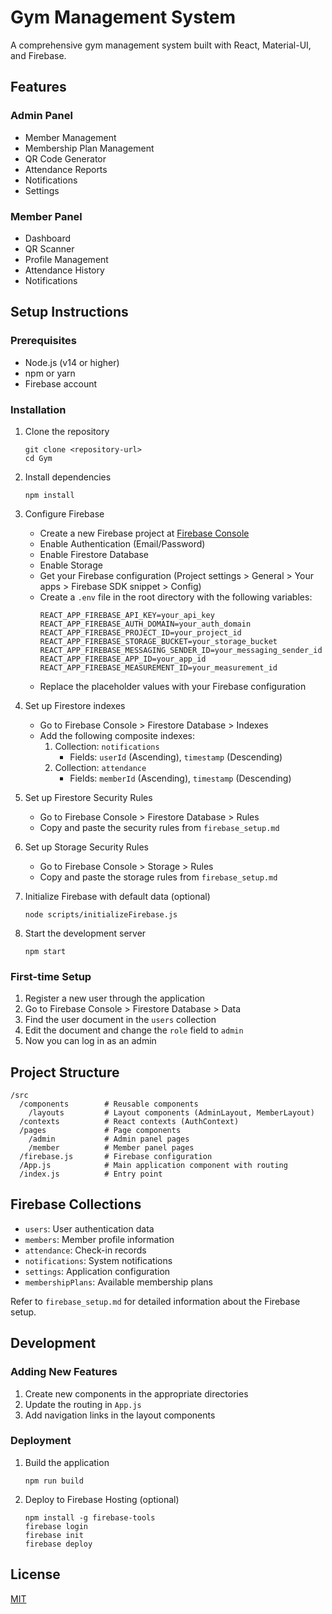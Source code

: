 # Gym Management System

A comprehensive gym management system built with React, Material-UI, and Firebase.

## Features

### Admin Panel
- Member Management
- Membership Plan Management
- QR Code Generator
- Attendance Reports
- Notifications
- Settings

### Member Panel
- Dashboard
- QR Scanner
- Profile Management
- Attendance History
- Notifications

## Setup Instructions

### Prerequisites

- Node.js (v14 or higher)
- npm or yarn
- Firebase account

### Installation

1. Clone the repository
   ```
   git clone <repository-url>
   cd Gym
   ```

2. Install dependencies
   ```
   npm install
   ```

3. Configure Firebase
   - Create a new Firebase project at [Firebase Console](https://console.firebase.google.com/)
   - Enable Authentication (Email/Password)
   - Enable Firestore Database
   - Enable Storage
   - Get your Firebase configuration (Project settings > General > Your apps > Firebase SDK snippet > Config)
   - Create a `.env` file in the root directory with the following variables:
     ```
     REACT_APP_FIREBASE_API_KEY=your_api_key
     REACT_APP_FIREBASE_AUTH_DOMAIN=your_auth_domain
     REACT_APP_FIREBASE_PROJECT_ID=your_project_id
     REACT_APP_FIREBASE_STORAGE_BUCKET=your_storage_bucket
     REACT_APP_FIREBASE_MESSAGING_SENDER_ID=your_messaging_sender_id
     REACT_APP_FIREBASE_APP_ID=your_app_id
     REACT_APP_FIREBASE_MEASUREMENT_ID=your_measurement_id
     ```
   - Replace the placeholder values with your Firebase configuration

4. Set up Firestore indexes
   - Go to Firebase Console > Firestore Database > Indexes
   - Add the following composite indexes:
     1. Collection: `notifications`
        - Fields: `userId` (Ascending), `timestamp` (Descending)
     2. Collection: `attendance`
        - Fields: `memberId` (Ascending), `timestamp` (Descending)

5. Set up Firestore Security Rules
   - Go to Firebase Console > Firestore Database > Rules
   - Copy and paste the security rules from `firebase_setup.md`

6. Set up Storage Security Rules
   - Go to Firebase Console > Storage > Rules
   - Copy and paste the storage rules from `firebase_setup.md`

7. Initialize Firebase with default data (optional)
   ```
   node scripts/initializeFirebase.js
   ```

8. Start the development server
   ```
   npm start
   ```

### First-time Setup

1. Register a new user through the application
2. Go to Firebase Console > Firestore Database > Data
3. Find the user document in the `users` collection
4. Edit the document and change the `role` field to `admin`
5. Now you can log in as an admin

## Project Structure

```
/src
  /components        # Reusable components
    /layouts         # Layout components (AdminLayout, MemberLayout)
  /contexts          # React contexts (AuthContext)
  /pages             # Page components
    /admin           # Admin panel pages
    /member          # Member panel pages
  /firebase.js       # Firebase configuration
  /App.js            # Main application component with routing
  /index.js          # Entry point
```

## Firebase Collections

- `users`: User authentication data
- `members`: Member profile information
- `attendance`: Check-in records
- `notifications`: System notifications
- `settings`: Application configuration
- `membershipPlans`: Available membership plans

Refer to `firebase_setup.md` for detailed information about the Firebase setup.

## Development

### Adding New Features

1. Create new components in the appropriate directories
2. Update the routing in `App.js`
3. Add navigation links in the layout components

### Deployment

1. Build the application
   ```
   npm run build
   ```

2. Deploy to Firebase Hosting (optional)
   ```
   npm install -g firebase-tools
   firebase login
   firebase init
   firebase deploy
   ```

## License

[MIT](LICENSE)